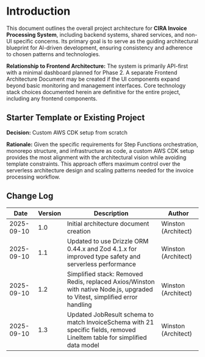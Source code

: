 # Introduction

This document outlines the overall project architecture for **CIRA Invoice Processing System**, including backend systems, shared services, and non-UI specific concerns. Its primary goal is to serve as the guiding architectural blueprint for AI-driven development, ensuring consistency and adherence to chosen patterns and technologies.

**Relationship to Frontend Architecture:**
The system is primarily API-first with a minimal dashboard planned for Phase 2. A separate Frontend Architecture Document may be created if the UI components expand beyond basic monitoring and management interfaces. Core technology stack choices documented herein are definitive for the entire project, including any frontend components.

## Starter Template or Existing Project

**Decision:** Custom AWS CDK setup from scratch

**Rationale:** Given the specific requirements for Step Functions orchestration, monorepo structure, and infrastructure as code, a custom AWS CDK setup provides the most alignment with the architectural vision while avoiding template constraints. This approach offers maximum control over the serverless architecture design and scaling patterns needed for the invoice processing workflow.

## Change Log

| Date | Version | Description | Author |
|------|---------|-------------|--------|
| 2025-09-10 | 1.0 | Initial architecture document creation | Winston (Architect) |
| 2025-09-10 | 1.1 | Updated to use Drizzle ORM 0.44.x and Zod 4.1.x for improved type safety and serverless performance | Winston (Architect) |
| 2025-09-10 | 1.2 | Simplified stack: Removed Redis, replaced Axios/Winston with native Node.js, upgraded to Vitest, simplified error handling | Winston (Architect) |
| 2025-09-10 | 1.3 | Updated JobResult schema to match InvoiceSchema with 21 specific fields, removed LineItem table for simplified data model | Winston (Architect) |
